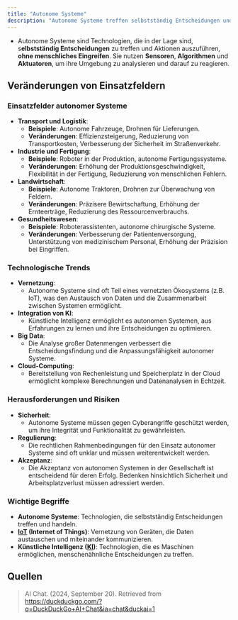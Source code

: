 ```yaml
---
title: "Autonome Systeme"
description: "Autonome Systeme treffen selbstständig Entscheidungen und führen Aktionen ohne menschliches Eingreifen aus. Sie nutzen Sensoren, Algorithmen und Aktuatoren. Einsatzfelder sind Transport, Industrie und Gesundheitswesen. Herausforderungen umfassen Sicherheit und Regulierung."
---
```


- Autonome Systeme sind Technologien, die in der Lage sind, s**elbstständig Entscheidungen** zu treffen und Aktionen auszuführen, **ohne menschliches Eingreifen**. Sie nutzen **Sensoren**, **Algorithmen** und **Aktuatoren**, um ihre Umgebung zu analysieren und darauf zu reagieren.

## Veränderungen von Einsatzfeldern

### Einsatzfelder autonomer Systeme
- **Transport und Logistik**: 
  - **Beispiele**: Autonome Fahrzeuge, Drohnen für Lieferungen.
  - **Veränderungen**: Effizienzsteigerung, Reduzierung von Transportkosten, Verbesserung der Sicherheit im Straßenverkehr.
- **Industrie und Fertigung**: 
  - **Beispiele**: Roboter in der Produktion, autonome Fertigungssysteme.
  - **Veränderungen**: Erhöhung der Produktionsgeschwindigkeit, Flexibilität in der Fertigung, Reduzierung von menschlichen Fehlern.
- **Landwirtschaft**: 
  - **Beispiele**: Autonome Traktoren, Drohnen zur Überwachung von Feldern.
  - **Veränderungen**: Präzisere Bewirtschaftung, Erhöhung der Ernteerträge, Reduzierung des Ressourcenverbrauchs.
- **Gesundheitswesen**: 
  - **Beispiele**: Roboterassistenten, autonome chirurgische Systeme.
  - **Veränderungen**: Verbesserung der Patientenversorgung, Unterstützung von medizinischem Personal, Erhöhung der Präzision bei Eingriffen.

### Technologische Trends
- **Vernetzung**: 
  - Autonome Systeme sind oft Teil eines vernetzten Ökosystems (z.B. IoT), was den Austausch von Daten und die Zusammenarbeit zwischen Systemen ermöglicht.
- **Integration von KI**: 
  - Künstliche Intelligenz ermöglicht es autonomen Systemen, aus Erfahrungen zu lernen und ihre Entscheidungen zu optimieren.
- **Big Data**: 
  - Die Analyse großer Datenmengen verbessert die Entscheidungsfindung und die Anpassungsfähigkeit autonomer Systeme.
- **Cloud-Computing**: 
  - Bereitstellung von Rechenleistung und Speicherplatz in der Cloud ermöglicht komplexe Berechnungen und Datenanalysen in Echtzeit.

### Herausforderungen und Risiken
- **Sicherheit**: 
  - Autonome Systeme müssen gegen Cyberangriffe geschützt werden, um ihre Integrität und Funktionalität zu gewährleisten.
- **Regulierung**: 
  - Die rechtlichen Rahmenbedingungen für den Einsatz autonomer Systeme sind oft unklar und müssen weiterentwickelt werden.
- **Akzeptanz**: 
  - Die Akzeptanz von autonomen Systemen in der Gesellschaft ist entscheidend für deren Erfolg. Bedenken hinsichtlich Sicherheit und Arbeitsplatzverlust müssen adressiert werden.

### Wichtige Begriffe
- **Autonome Systeme**: Technologien, die selbstständig Entscheidungen treffen und handeln.
- **[IoT](lerninhalte/iot/) (Internet of Things)**: Vernetzung von Geräten, die Daten austauschen und miteinander kommunizieren.
- **Künstliche Intelligenz ([KI](lerninhalte/ki/))**: Technologien, die es Maschinen ermöglichen, menschenähnliche Entscheidungen zu treffen.

## Quellen

> AI Chat. (2024, September 20). Retrieved from https://duckduckgo.com/?q=DuckDuckGo+AI+Chat&ia=chat&duckai=1